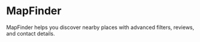 # MapFinder
MapFinder helps you discover nearby places with advanced filters, reviews, and contact details.
